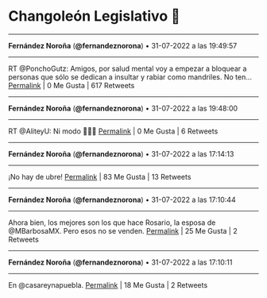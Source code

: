 # Changoleón Legislativo 🙈
*****
**Fernández Noroña** (**@fernandeznorona**) • 31-07-2022 a las 19:49:57
*****
RT @PonchoGutz: Amigos, por salud mental voy a empezar a bloquear a personas que sólo se dedican a insultar y rabiar como mandriles. No ten…
[Permalink](https://twitter.com/fernandeznorona/status/1553951140928274434) | 0 Me Gusta | 617 Retweets
*****
**Fernández Noroña** (**@fernandeznorona**) • 31-07-2022 a las 19:48:00
*****
RT @AliteyU: Ni modo 🤷🏻‍♀️
[Permalink](https://twitter.com/fernandeznorona/status/1553950651381678081) | 0 Me Gusta | 6 Retweets
*****
**Fernández Noroña** (**@fernandeznorona**) • 31-07-2022 a las 17:14:13
*****
¡No hay de ubre!
[Permalink](https://twitter.com/fernandeznorona/status/1553911947904663552) | 83 Me Gusta | 13 Retweets
*****
**Fernández Noroña** (**@fernandeznorona**) • 31-07-2022 a las 17:10:44
*****
Ahora bien, los mejores son los que hace Rosario, la esposa de @MBarbosaMX. Pero esos no se venden.
[Permalink](https://twitter.com/fernandeznorona/status/1553911073920749568) | 25 Me Gusta | 2 Retweets
*****
**Fernández Noroña** (**@fernandeznorona**) • 31-07-2022 a las 17:10:11
*****
En @casareynapuebla.
[Permalink](https://twitter.com/fernandeznorona/status/1553910935684845568) | 18 Me Gusta | 2 Retweets